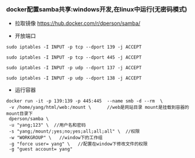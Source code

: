 ### docker配置samba共享:windows开发,在linux中运行(无密码模式)

* 拉取镜像
https://hub.docker.com/r/dperson/samba/

* 开放端口
```
sudo iptables -I INPUT -p tcp --dport 139 -j ACCEPT

sudo iptables -I INPUT -p tcp --dport 445 -j ACCEPT

sudo iptables -I INPUT -p udp --dport 137 -j ACCEPT

sudo iptables -I INPUT -p udp --dport 138 -j ACCEPT
```

* 运行容器
```
docker run -it -p 139:139 -p 445:445  --name smb -d --rm  \
 -v /home/yang/html/web:/mount \      //web是网站目录 mount是挂载到容器的mount目录下
 dperson/samba \
 -u "yang;123" \  //用户名和密码
 -s "yang;/mount/;yes;no;yes;all;all;all" \  //权限
 -w "WORKGROUP" \   //window下的工作组
 -g "force user= yang" \   //配置在window下修改文件的权限
 -g "guest account= yang" 

```
